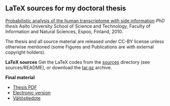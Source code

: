 ## LaTeX sources for my doctoral thesis

[Probabilistic analysis of the human transcriptome with side information](http://lib.tkk.fi/Diss/2010/isbn9789526033686) _PhD thesis_ Aalto University School of Science and Technology, Faculty of Information and Natural Sciences, Espoo, Finland, 2010. 

The thesis and all source material are released under CC-BY license
unless otherwise mentioned (some Figures and Publications are with
external copyright holders).

**LaTeX sources** Get the LaTeX codes from the [sources](sources/)
directory (see sources/README), or download the
[tar.gz](https://github.com/antagomir/thesis/blob/master/thesis-sources-LeoLahti.tar.gz)
archive.

**Final material**

* [Thesis PDF](sources/publications/thesis-LeoLahti-2010.pdf)
* [Electronic version](http://lib.tkk.fi/Diss/2010/isbn9789526033686)
* [Väitöstiedote](Vaitostiedote-LeoLahti-20101207.pdf)



